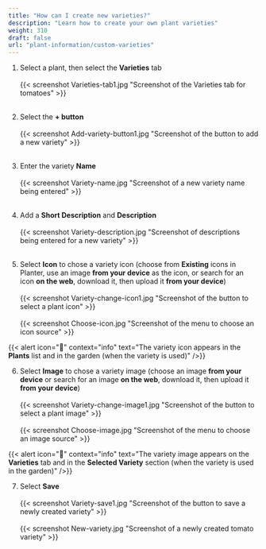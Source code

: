 ```yaml
---
title: "How can I create new varieties?"
description: "Learn how to create your own plant varieties"
weight: 310
draft: false
url: "plant-information/custom-varieties"
---
```


1. Select a plant, then select the **Varieties** tab<br /><br />
{{< screenshot Varieties-tab1.jpg "Screenshot of the Varieties tab for tomatoes" >}}<br /><br />

2. Select the **+ button**<br /><br />
{{< screenshot Add-variety-button1.jpg "Screenshot of the button to add a new variety" >}}<br /><br />

3. Enter the variety **Name**<br /><br />
{{< screenshot Variety-name.jpg "Screenshot of a new variety name being entered" >}}<br /><br />

4. Add a **Short Description** and **Description**<br /><br />
{{< screenshot Variety-description.jpg "Screenshot of descriptions being entered for a new variety" >}}<br /><br />

5. Select **Icon** to chose a variety icon (choose from **Existing** icons in Planter, use an image **from your device** as the icon, or search for an icon **on the web**, download it, then upload it **from your device**)<br /><br />
{{< screenshot Variety-change-icon1.jpg "Screenshot of the button to select a plant icon" >}}<br /><br />
{{< screenshot Choose-icon.jpg "Screenshot of the menu to choose an icon source" >}}

{{< alert icon="🌱" context="info" text="The variety icon appears in the **Plants** list and in the garden (when the variety is used)" />}}

6. Select **Image** to chose a variety image (choose an image **from your device** or search for an image **on the web**, download it, then upload it **from your device**)<br /><br />
{{< screenshot Variety-change-image1.jpg "Screenshot of the button to select a plant image" >}}<br /><br />
{{< screenshot Choose-image.jpg "Screenshot of the menu to choose an image source" >}}

{{< alert icon="🍅" context="info" text="The variety image appears on the **Varieties** tab and in the **Selected Variety** section (when the variety is used in the garden)" />}}

7. Select **Save**<br /><br />
{{< screenshot Variety-save1.jpg "Screenshot of the button to save a newly created variety" >}}<br /><br />
{{< screenshot New-variety.jpg "Screenshot of a newly created tomato variety" >}}
